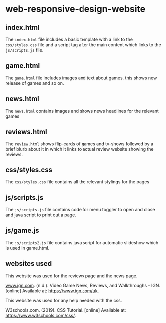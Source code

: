 # web-responsive-design-website

## index.html

The `index.html` file includes a basic template with a link to the `css/styles.css` file and a script tag after the main content which links to the `js/scripts.js` file.

## game.html

The `game.html` file includes images and text about games. this shows new release of games and so on.

## news.html

The `news.html` contains images and shows news headlines for the relevant games

## reviews.html

The `review.html` shows flip-cards of games and tv-shows followed by a brief blurb about it in which it links to actual review website showing the reviews.

## css/styles.css

The `css/styles.css` file contains all the relevant stylings for the pages

## js/scripts.js

The `js/scripts.js` file contains code for menu toggler to open and close and java script to print out a page.

## js/game.js

The `js/scripts2.js` file contains java script for automatic slideshow which is used in game.html.

## websites used

This website was used for the reviews page and the news page.

www.ign.com. (n.d.). Video Game News, Reviews, and Walkthroughs - IGN. [online] Available at: https://www.ign.com/uk.

This website was used for any help needed with the css.

W3schools.com. (2019). CSS Tutorial. [online] Available at: https://www.w3schools.com/css/.
